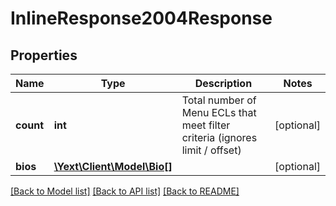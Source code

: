 # InlineResponse2004Response

## Properties
Name | Type | Description | Notes
------------ | ------------- | ------------- | -------------
**count** | **int** | Total number of Menu ECLs that meet filter criteria (ignores limit / offset) | [optional] 
**bios** | [**\Yext\Client\Model\Bio[]**](Bio.md) |  | [optional] 

[[Back to Model list]](../README.md#documentation-for-models) [[Back to API list]](../README.md#documentation-for-api-endpoints) [[Back to README]](../README.md)


